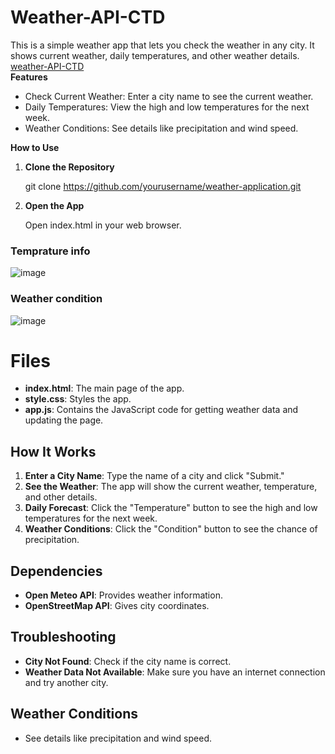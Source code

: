 # Weather-API-CTD
This is a simple weather app that lets you check the weather in any city. It shows current weather, daily temperatures, and other weather details.
[weather-API-CTD](https://leg-aman.github.io/Weather-API-CTD/)
<br>
**Features**
<ul>
  <li>Check Current Weather: Enter a city name to see the current weather.</li>
  <li>Daily Temperatures: View the high and low temperatures for the next week.</li>
  <li>Weather Conditions: See details like precipitation and wind speed.</li>
</ul>

**How to Use**
<ol>
  <li><b>Clone the Repository</b></li>
  
  git clone https://github.com/yourusername/weather-application.git

  <li><b>Open the App</b></li>
  
Open index.html in your web browser.
</ol>

### Temprature info
![image](https://github.com/user-attachments/assets/72d6fcc2-f347-4a0e-8084-fbcb29d34042)
### Weather condition
![image](https://github.com/user-attachments/assets/1ea4a088-049c-43fe-9e5b-fed718abc221)

# Files

- **index.html**: The main page of the app.
- **style.css**: Styles the app.
- **app.js**: Contains the JavaScript code for getting weather data and updating the page.

## How It Works

1. **Enter a City Name**: Type the name of a city and click "Submit."
2. **See the Weather**: The app will show the current weather, temperature, and other details.
3. **Daily Forecast**: Click the "Temperature" button to see the high and low temperatures for the next week.
4. **Weather Conditions**: Click the "Condition" button to see the chance of precipitation.

## Dependencies

- **Open Meteo API**: Provides weather information.
- **OpenStreetMap API**: Gives city coordinates.

## Troubleshooting

- **City Not Found**: Check if the city name is correct.
- **Weather Data Not Available**: Make sure you have an internet connection and try another city.

## Weather Conditions

- See details like precipitation and wind speed.
